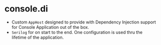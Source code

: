 ﻿# console.di

- Custom `AppHost` designed to provide with Dependency Injection support for Console Application out of the box.
- `Serilog` for on start to the end. One configuration is used thru the lifetime of the application.
